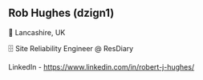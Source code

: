 ## Rob Hughes (dzign1) 

📍 Lancashire, UK

🗄 Site Reliability Engineer @ ResDiary

LinkedIn - https://www.linkedin.com/in/robert-j-hughes/
